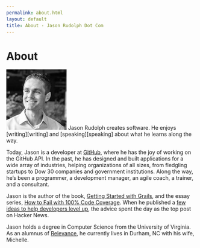 ```yaml
---
permalink: about.html
layout: default
title: About - Jason Rudolph Dot Com
---
```

# About

<img src="/images/jasonrudolph.jpg" class="inline-left" title="Jason Rudolph" alt="Jason Rudolph" />
Jason Rudolph creates software.
He enjoys [writing][writing] and [speaking][speaking] about what he learns along the way.

Today, Jason is a developer at [GitHub], where he has the joy of working on the GitHub API.
In the past, he has designed and built applications for a wide array of industries, helping organizations of all sizes, from fledgling startups to Dow 30 companies and government institutions.
Along the way, he’s been a programmer, a development manager, an agile coach, a trainer, and a consultant.

Jason is the author of the book, [Getting Started with Grails][gswg],
and the essay series, [How to Fail with 100% Code Coverage][testing-anti-patterns].
When he published a [few ideas to help developers level up][programming-achievements], the advice spent the day as the top post on Hacker News.

Jason holds a degree in Computer Science from the University of Virginia.
As an alumnus of [Relevance][], he currently lives in Durham, NC with his wife, Michelle.

[github]: https://github.com
[gswg]: /gswg_reviews.html
[programming-achievements]: /blog/2011/08/09/programming-achievements-how-to-level-up-as-a-developer/
[relevance]: http://thinkrelevance.com
[testing-anti-patterns]: /blog/testing-anti-patterns-how-to-fail-with-100-test-coverage/
[speaking]: /events
[writing]: /blog

